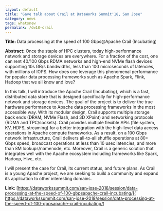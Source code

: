 ```yaml
---
layout: default
title: "Gave talk about Crail at DataWorks Summit'18, San Jose"
category: news
tags: whatsnew
permalink: /dw18-crail
---
```


**Title:**  Data processing at the speed of 100 Gbps@Apache Crail (Incubating)

**Abstract:**  Once the staple of HPC clusters, today high-performance network and storage devices are everywhere. For a fraction of the cost, one can rent 40/100 Gbps RDMA networks and high-end NVMe flash devices supporting 10s GB/s bandwidths, less than 100 microseconds of latencies, with millions of IOPS. How does one leverage this phenomenal performance for popular data processing frameworks such as Apache Spark, Flink, Hadoop that we all know and love?

In this talk, I will introduce the Apache Crail (Incubating), which is a fast, distributed data store that is designed specifically for high-performance network and storage devices. The goal of the project is to deliver the true hardware performance to Apache data processing frameworks in the most accessible way. With its modular design, Crail supports multiple storage back ends (DRAM, NVMe Flash, and 3D XPoint) and networking protocols (RDMA and TPC/sockets). Crail provides multiple flexible APIs (file system, KV, HDFS, streaming) for a better integration with the high-level data access operations in Apache compute frameworks. As a result, on a 100 Gbps network infrastructure, Crail delivers all-to-all shuffle operations at 80+ Gbps speed, broadcast operations at less than 10 usec latencies, and more than 8M lookups/namenode, etc. Moreover, Crail is a generic solution that integrates well with the Apache ecosystem including frameworks like Spark, Hadoop, Hive, etc.

I will present the case for Crail, its current status, and future plans. As Crail is a young Apache project, we are seeking to build a community and expand its application to other interesting domains.

**Link:** [https://dataworkssummit.com/san-jose-2018/session/data-processing-at-the-speed-of-100-gbpsapache-crail-incubating/](
https://dataworkssummit.com/san-jose-2018/session/data-processing-at-the-speed-of-100-gbpsapache-crail-incubating/)
